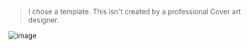 > I chose a template. This isn't created by a professional Cover art designer.

![image](https://github.com/user-attachments/assets/4df31e66-0043-41b3-9ca0-9b8f10dc4c36)
